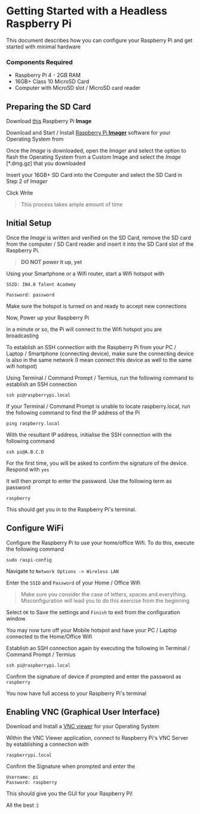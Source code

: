 # Getting Started with a Headless Raspberry Pi

This document describes how you can configure your Raspberry Pi and get started with minimal hardware

### Components Required
- Raspberry Pi 4 - 2GB RAM
- 16GB+ Class 10 MicroSD Card
- Computer with MicroSD slot / MicroSD card reader 

## Preparing the SD Card

Download [this](https://drive.google.com/file/d/1D8U5FbZmYqnU8ndsXirLQbYSCj_cglbO/view?usp=sharing) Raspberry Pi **Image**

Download and Start / Install [Raspberry Pi **Imager**](https://www.raspberrypi.org/downloads/) software for your Operating System from 

Once the *Image* is downloaded, open the *Imager* and select the option to flash the Operating System from a Custom Image and select the *Image* [*.dmg.gz] that you downloaded

Insert your 16GB+ SD Card into the Computer and select the SD Card in Step 2 of *Imager*

Click Write

> This process takes ample amount of time

## Initial Setup

Once the *Image* is written and verified on the SD Card, remove the SD card from the computer / SD Card reader and insert it into the SD Card slot of the Raspberry Pi. 

> **DO NOT power it up, yet**

Using your Smartphone or a Wifi router, start a Wifi hotspot with 

    SSID: IN4.0 Talent Academy

    Password: password

Make sure the hotspot is turned on and ready to accept new connections

Now, Power up your Raspberry Pi

In a minute or so, the Pi will connect to the Wifi hotspot you are broadcasting

To establish an SSH connection with the Raspberry Pi from your PC / Laptop / Smartphone (connecting device), make sure the connecting device is also in the same network (I mean connect this device as well to the same wifi hotspot)

Using Terminal / Command Prompt / Termius, run the following command to establish an SSH connection

    ssh pi@raspberrypi.local

If your Terminal / Command Prompt is unable to locate raspberry.local, run the following command to find the IP address of the Pi

    ping raspberry.local

With the resultant IP address, initialise the SSH connection with the following command

    ssh pi@A.B.C.D

For the first time, you will be asked to confirm the signature of the device. Respond with `yes`

It will then prompt to enter the password. Use the following term as password

    raspberry

This should get you in to the Raspberry Pi's terminal.

## Configure WiFi

Configure the Raspberry Pi to use your home/office Wifi. To do this, execute the following command

    sudo raspi-config

Navigate to `Network Options -> Wireless LAN`

Enter the `SSID` and `Password` of your Home / Office Wifi

> Make sure you consider the case of letters, spaces and everything. Misconfiguration will lead you to do this exercise from the beginning

Select `OK` to Save the settings and `Finish` to exit from the configuration window

You may now turn off your Mobile hotspot and have your PC / Laptop connected to the Home/Office Wifi

Establish an SSH connection again by executing the following in Terminal / Command Prompt / Termius

    ssh pi@raspberrypi.local

Confirm the signature of device if prompted and enter the password as `raspberry`

You now have full access to your Raspberry Pi's terminal

## Enabling VNC (Graphical User Interface)

Download and Install a [VNC viewer](https://www.realvnc.com/en/connect/download/viewer/) for your Operating System

Within the VNC Viewer application, connect to Raspberry Pi's VNC Server by establishing a connection with 

    raspberrypi.local

Confirm the Signature when prompted and enter the 

    Username: pi
    Password: raspberry

This should give you the GUI for your Raspberry Pi!

All the best :)
